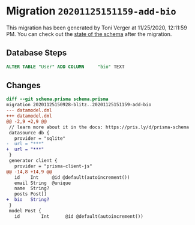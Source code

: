 # Migration `20201125151159-add-bio`

This migration has been generated by Toni Verger at 11/25/2020, 12:11:59 PM.
You can check out the [state of the schema](./schema.prisma) after the migration.

## Database Steps

```sql
ALTER TABLE "User" ADD COLUMN     "bio" TEXT
```

## Changes

```diff
diff --git schema.prisma schema.prisma
migration 20201125150928-blitz..20201125151159-add-bio
--- datamodel.dml
+++ datamodel.dml
@@ -2,9 +2,9 @@
 // learn more about it in the docs: https://pris.ly/d/prisma-schema
 datasource db {
   provider = "sqlite"
-  url = "***"
+  url = "***"
 }
 generator client {
   provider = "prisma-client-js"
@@ -14,8 +14,9 @@
   id    Int     @id @default(autoincrement())
   email String  @unique
   name  String?
   posts Post[]
+  bio   String?
 }
 model Post {
   id        Int      @id @default(autoincrement())
```


